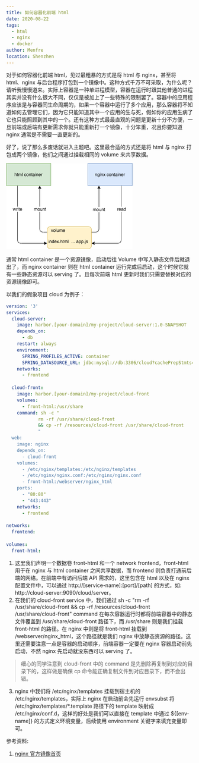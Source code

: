```yaml
---
title: 如何容器化前端 html
date: 2020-08-22
tags: 
  - html
  - nginx
  - docker
author: Menfre
location: Shenzhen
---
```


对于如何容器化前端 html，见过最粗暴的方式是将 html 与 nginx，甚至将 html、nginx 与后台程序打包到一个镜像中。这种方式千万不可采取，为什么呢？请听我慢慢道来。实际上容器是一种单进程模型，容器在运行时跟其他普通的进程其实并没有什么很大不同，仅仅是被加上了一些特殊的限制罢了。容器中的应用程序应该是与容器同生命周期的，如果一个容器中运行了多个应用，那么容器将不知道如何去管理它们，因为它只能知道其中一个应用的生与死，假如你的应用生病了它也只能照顾到其中的一个。还有这种方式最最直观的问题是更新十分不方便，一旦前端或后端有更新需求你就只能重新打一个镜像，十分笨重，况且你要知道 nginx 通常是不需要一直更新的。

好了，说了那么多废话就进入主题吧。这里最合适的方式还是将 html 与 nginx 打包成两个镜像，他们之间通过挂载相同的 volume 来共享数据。

![html-containerization-process](/image/html-containerization-process.png)

通常 html container 是一个资源镜像，启动后往 Volume 中写入静态文件后就退出了，而 nginx container 则在 html container 运行完成后启动，这个时候它就有一些静态资源可以 serving 了。且每次前端 html 更新时我们只需要替换对应的资源镜像即可。

以我们的假象项目 cloud 为例子：

```yaml
version: '3'
services:
  cloud-server:
    image: harbor.[your-domain]/my-project/cloud-server:1.0-SNAPSHOT
    depends_on:
      - db
    restart: always
    environment:
      SPRING_PROFILES_ACTIVE: container
      SPRING_DATASOURCE_URL: jdbc:mysql://db:3306/cloud?cachePrepStmts=true&useUnicode=true&characterEncoding=utf8
    networks:
      - frontend
      
  cloud-front:
    image: harbor.[your-domain]/my-project/cloud-front
    volumes:
      - front-html:/usr/share
    command: sh -c "
            rm -rf /usr/share/cloud-front
            && cp -rf /resources/cloud-front /usr/share/cloud-front
            "
  web:
    image: nginx
    depends_on:
      - cloud-front
    volumes:
      - /etc/nginx/templates:/etc/nginx/templates
      - /etc/nginx/nginx.conf:/etc/nginx/nginx.conf
      - front-html:/webserver/nginx_html
    ports:
      - "80:80"
      - "443:443"
    networks:
      - frontend
      
networks:
  frontend:

volumes:
  front-html:
```

1. 这里我们声明一个数据卷 front-html 和一个 network frontend，front-html 用于在 nginx 与 html container 之间共享数据，而 frontend 则负责打通前后端的网络。在前端中有访问后端 API 需求的，这里包含在 html 以及在 nginx 配置文件中，可以通过 http://[service-name]:[port]/[path] 的方式，如: http://cloud-server:9090/cloud/server。
2. 在我们的 cloud-front service 中，我们通过 sh -c "rm -rf /usr/share/cloud-front && cp -rf /resources/cloud-front /usr/share/cloud-front" command 在每次容器运行时都将前端容器中的静态文件覆盖到 /usr/share/cloud-front 路径下，而 /usr/share 则是我们挂载 front-html 的路径。在 nginx 中则是将 front-html 挂载到 /webserver/nginx_html，这个路径就是我们 nginx 中放静态资源的路径。这里还需要注意一点是容器的启动顺序，前端容器一定要在 nginx 容器启动前先启动，不然 nginx 先启动就没东西可以 serving 了。

> 细心的同学注意到 cloud-front 中的 command 是先删除再复制到对应的目录下的，这样做是确保 cp 命令能正确复制文件到对应目录下，而不会出错。

3. nginx 中我们将 /etc/nginx/templates 挂载到宿主机的 /etc/nginx/templates，实际上 nginx 在启动前会先运行 envsubst 将 /etc/nginx/templates/*.template 路径下的 template 映射成 /etc/nginx/conf.d，这样的好处是我们可以直接在 template 中通过 ${[env-name]} 的方式定义环境变量，后续使用 environment 关键字来填充变量即可。

参考资料:

1. [nginx 官方镜像首页](https://hub.docker.com/_/nginx)

 
 <comment/> 
